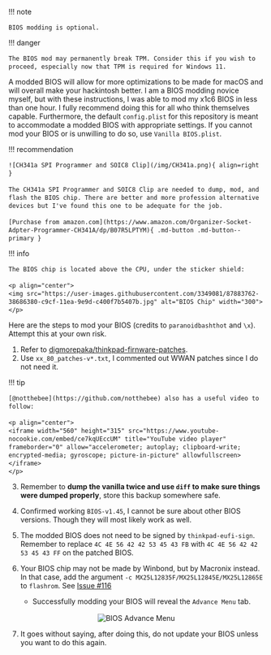 !!! note

    BIOS modding is optional.

!!! danger
    
    The BIOS mod may permanently break TPM. Consider this if you wish to proceed, especially now that TPM is required for Windows 11.

A modded BIOS will allow for more optimizations to be made for macOS and will overall make your hackintosh better. I am a BIOS modding novice myself, but with these instructions, I was able to mod my x1c6 BIOS in less than one hour. I fully recommend doing this for all who think themselves capable. Furthermore, the default `config.plist` for this repository is meant to accommodate a modded BIOS with appropriate settings. If you cannot mod your BIOS or is unwilling to do so, use `Vanilla BIOS.plist`.

!!! recommendation

    ![CH341a SPI Programmer and SOIC8 Clip](/img/CH341a.png){ align=right }

    The CH341a SPI Programmer and SOIC8 Clip are needed to dump, mod, and flash the BIOS chip. There are better and more profession alternative devices but I've found this one to be adequate for the job.

    [Purchase from amazon.com](https://www.amazon.com/Organizer-Socket-Adpter-Programmer-CH341A/dp/B07R5LPTYM){ .md-button .md-button--primary }

!!! info

    The BIOS chip is located above the CPU, under the sticker shield:   

    <p align="center">
    <img src="https://user-images.githubusercontent.com/3349081/87883762-38686380-c9cf-11ea-9e9d-c400f7b5407b.jpg" alt="BIOS Chip" width="300">
    </p>

Here are the steps to mod your BIOS (credits to `paranoidbashthot` and `\x`). Attempt this at your own risk.

1. Refer to [digmorepaka/thinkpad-firnware-patches](https://github.com/digmorepaka/thinkpad-firmware-patches).
2. Use `xx_80_patches-v*.txt`, I commented out WWAN patches since I do not need it.

!!! tip

    [@notthebee](https://github.com/notthebee) also has a useful video to follow:

    <p align="center">
    <iframe width="560" height="315" src="https://www.youtube-nocookie.com/embed/ce7kqUEccUM" title="YouTube video player" frameborder="0" allow="accelerometer; autoplay; clipboard-write; encrypted-media; gyroscope; picture-in-picture" allowfullscreen></iframe>
    </p>


3. Remember to **dump the vanilla twice and use `diff` to make sure things were dumped properly**, store this backup somewhere safe.
4. Confirmed working `BIOS-v1.45`, I cannot be sure about other BIOS versions. Though they will most likely work as well.
5. The modded BIOS does not need to be signed by `thinkpad-eufi-sign`. Remember to replace `4C 4E 56 42 42 53 45 43 FB` with `4C 4E 56 42 42 53 45 43 FF` on the patched BIOS.

6. Your BIOS chip may not be made by Winbond, but by Macronix instead. In that case, add the argument `-c MX25L12835F/MX25L12845E/MX25L12865E` to `flashrom`. See [Issue #116](https://github.com/tylernguyen/x1c6-hackintosh/issues/116#issuecomment-778654320)
   - Successfully modding your BIOS will reveal the `Advance Menu` tab.

<p align="center">   
<img align="center" src="https://user-images.githubusercontent.com/3349081/87883767-3d2d1780-c9cf-11ea-9fb0-f250590a3f28.jpg" alt="BIOS Advance Menu" width="300"> 
</p>

7. It goes without saying, after doing this, do not update your BIOS unless you want to do this again.
